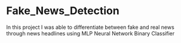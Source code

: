 # Fake_News_Detection
In this project I was able to differentiate between fake and real news through news headlines using MLP Neural Network Binary Classifier
